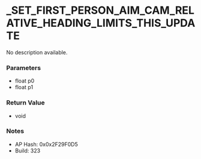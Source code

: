 # _SET_FIRST_PERSON_AIM_CAM_RELATIVE_HEADING_LIMITS_THIS_UPDATE

No description available.

### Parameters
* float p0
* float p1

### Return Value
* void

### Notes
* AP Hash: 0x0x2F29F0D5
* Build: 323

